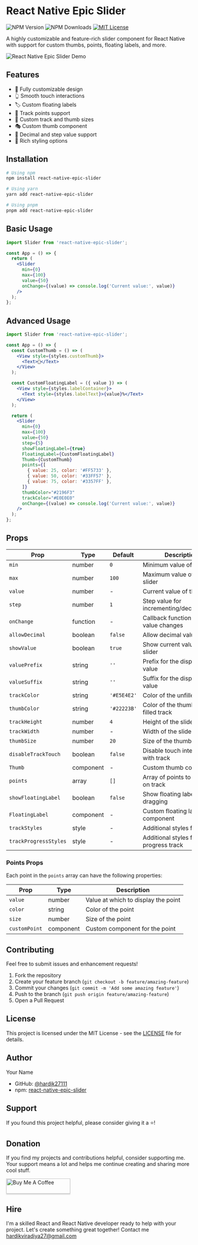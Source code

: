 # React Native Epic Slider

![NPM Version](https://img.shields.io/npm/v/react-native-epic-slider)
![NPM Downloads](https://img.shields.io/npm/dw/react-native-epic-slider)
[![MIT License](https://img.shields.io/badge/License-MIT-green.svg)](https://choosealicense.com/licenses/mit/)

A highly customizable and feature-rich slider component for React Native with support for custom thumbs, points, floating labels, and more.

![React Native Epic Slider Demo](https://github.com/hardik27111/react-native-epic-slider/blob/main/assets/demo.png?raw=true)

## Features

- 🎨 Fully customizable design
- 👆 Smooth touch interactions
- 🏷️ Custom floating labels
- 🎯 Track points support
- 📏 Custom track and thumb sizes
- 🎭 Custom thumb component
- 🔢 Decimal and step value support
- 🎨 Rich styling options

## Installation

```bash
# Using npm
npm install react-native-epic-slider

# Using yarn
yarn add react-native-epic-slider

# Using pnpm
pnpm add react-native-epic-slider
```

## Basic Usage

```jsx
import Slider from 'react-native-epic-slider';

const App = () => {
  return (
    <Slider
      min={0}
      max={100}
      value={50}
      onChange={(value) => console.log('Current value:', value)}
    />
  );
};
```

## Advanced Usage

```jsx
import Slider from 'react-native-epic-slider';

const App = () => {
  const CustomThumb = () => (
    <View style={styles.customThumb}>
      <Text>📍</Text>
    </View>
  );

  const CustomFloatingLabel = ({ value }) => (
    <View style={styles.labelContainer}>
      <Text style={styles.labelText}>{value}%</Text>
    </View>
  );

  return (
    <Slider
      min={0}
      max={100}
      value={50}
      step={5}
      showFloatingLabel={true}
      FloatingLabel={CustomFloatingLabel}
      Thumb={CustomThumb}
      points={[
        { value: 25, color: '#FF5733' },
        { value: 50, color: '#33FF57' },
        { value: 75, color: '#3357FF' },
      ]}
      thumbColor="#2196F3"
      trackColor="#E0E0E0"
      onChange={(value) => console.log('Current value:', value)}
    />
  );
};
```

## Props

| Prop | Type | Default | Description |
|------|------|---------|-------------|
| `min` | number | `0` | Minimum value of the slider |
| `max` | number | `100` | Maximum value of the slider |
| `value` | number | - | Current value of the slider |
| `step` | number | `1` | Step value for incrementing/decrementing |
| `onChange` | function | - | Callback function when value changes |
| `allowDecimal` | boolean | `false` | Allow decimal values |
| `showValue` | boolean | `true` | Show current value above slider |
| `valuePrefix` | string | `''` | Prefix for the displayed value |
| `valueSuffix` | string | `''` | Suffix for the displayed value |
| `trackColor` | string | `'#E5E4E2'` | Color of the unfilled track |
| `thumbColor` | string | `'#22223B'` | Color of the thumb and filled track |
| `trackHeight` | number | `4` | Height of the slider track |
| `trackWidth` | number | - | Width of the slider track |
| `thumbSize` | number | `20` | Size of the thumb |
| `disableTrackTouch` | boolean | `false` | Disable touch interaction with track |
| `Thumb` | component | - | Custom thumb component |
| `points` | array | `[]` | Array of points to display on track |
| `showFloatingLabel` | boolean | `false` | Show floating label while dragging |
| `FloatingLabel` | component | - | Custom floating label component |
| `trackStyles` | style | - | Additional styles for track |
| `trackProgressStyles` | style | - | Additional styles for progress track |

### Points Props

Each point in the `points` array can have the following properties:

| Prop | Type | Description |
|------|------|-------------|
| `value` | number | Value at which to display the point |
| `color` | string | Color of the point |
| `size` | number | Size of the point |
| `customPoint` | component | Custom component for the point |

## Contributing

Feel free to submit issues and enhancement requests!

1. Fork the repository
2. Create your feature branch (`git checkout -b feature/amazing-feature`)
3. Commit your changes (`git commit -m 'Add some amazing feature'`)
4. Push to the branch (`git push origin feature/amazing-feature`)
5. Open a Pull Request

## License

This project is licensed under the MIT License - see the [LICENSE](./LICENSE) file for details.

## Author

Your Name
- GitHub: [@hardik27111](https://github.com/hardik27111)
- npm: [react-native-epic-slider](https://www.npmjs.com/package/react-native-epic-slider)

## Support

If you found this project helpful, please consider giving it a ⭐️!

## Donation

If you find my projects and contributions helpful, consider supporting me. Your support means a lot and helps me continue creating and sharing more cool stuff.

<a href="https://www.buymeacoffee.com/hardikviradiya" target="_blank"><img src="https://www.buymeacoffee.com/assets/img/custom_images/orange_img.png" alt="Buy Me A Coffee" style="height: 41px !important;width: 174px !important;box-shadow: 0px 3px 2px 0px rgba(190, 190, 190, 0.5) !important;-webkit-box-shadow: 0px 3px 2px 0px rgba(190, 190, 190, 0.5) !important;" ></a>

## Hire

I'm a skilled React and React Native developer ready to help with your project. Let's create something great together!
Contact me <a herf='mailto:hardikviradiya27@gmail.com'>hardikviradiya27@gmail.com</a>